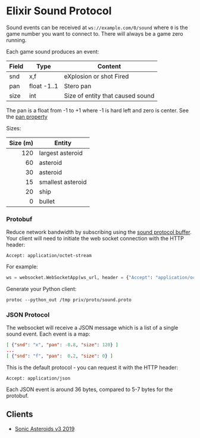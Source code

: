 # Elixir Sound Protocol

Sound events can be received at `ws://example.com/0/sound` where `0` is the game number you want to connect to. There will always be a game zero running.

Each game sound produces an event:

| Field | Type           | Content                          |
| ----- | -------------- | -------------------------------- |
| snd   | x,f            | eXplosion or shot Fired          |
| pan   | float -1..1    | Stero pan                        |
| size  | int            | Size of entity that caused sound |

The pan is a float from -1 to +1 where -1 is hard left and zero is center. See the [pan property](https://developer.apple.com/documentation/avfoundation/avaudioplayer/1390884-pan)

Sizes:

| Size (m) | Entity            |
| -------: | ----------------- |
|     120  | largest asteroid  |
|      60  | asteroid          |
|      30  | asteroid          |
|      15  | smallest asteroid |
|      20  | ship              |
|       0  | bullet            |

### Protobuf

Reduce network bandwidth by subscribing using the [sound protocol buffer](priv/proto/sound.proto). Your client will need to initiate the web socket connection with the HTTP header:

    Accept: application/octet-stream

For example:

```python
ws = websocket.WebSocketApp(ws_url, header = {"Accept": "application/octet-stream"}, ...
```

Generate your Python client:

    protoc --python_out /tmp priv/proto/sound.proto

### JSON Protocol

The websocket will receive a JSON message which is a list of a single sound event. Each event is a map:

```json
[ {"snd": "x", "pan": -0.8, "size": 120} ]
...
[ {"snd": "f", "pan":  0.2, "size": 0} ]
```

This is the default protocol - you can request it with the HTTP header:

    Accept: application/json

Each JSON event is around 36 bytes, compared to 5-7 bytes for the protobuf.

## Clients

* [Sonic Asteroids v3 2019](https://github.com/jrothwell/sonic-asteroids)
